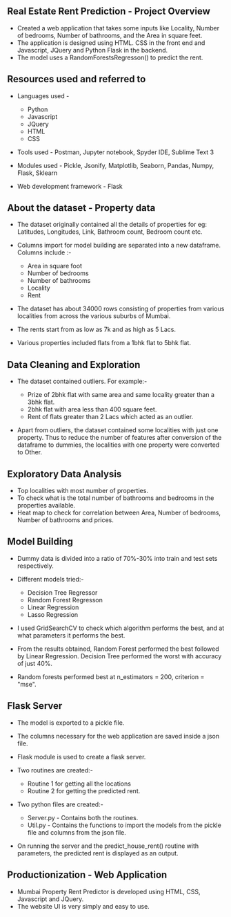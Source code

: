 ## Real Estate Rent Prediction - Project Overview

* Created a web application that takes some inputs like Locality, Number of bedrooms, Number of bathrooms, and the Area in square feet. 
* The application is designed using HTML. CSS in the front end and Javascript, JQuery and Python Flask in the backend.
* The model uses a RandomForestsRegresson() to predict the rent.

## Resources used and referred to

* Languages used -
    * Python
    * Javascript
    * JQuery
    * HTML
    * CSS

* Tools used - Postman, Jupyter notebook, Spyder IDE, Sublime Text 3
* Modules used - Pickle, Jsonify, Matplotlib, Seaborn, Pandas, Numpy, Flask, Sklearn
* Web development framework - Flask

## About the dataset - Property data

* The dataset originally contained all the details of properties for eg: Latitudes, Longitudes, Link, Bathroom count, Bedroom count etc.
* Columns import for model building are separated into a new dataframe. Columns include :-
    * Area in square foot
    * Number of bedrooms
    * Number of bathrooms
    * Locality
    * Rent

* The dataset has about 34000 rows consisting of properties from various localities from across the various suburbs of Mumbai.
* The rents start from as low as 7k and as high as 5 Lacs.
* Various properties included flats from a 1bhk flat to 5bhk flat.

## Data Cleaning and Exploration

* The dataset contained outliers. For example:-
    * Prize of 2bhk flat with same area and same locality greater than a 3bhk flat.
    * 2bhk flat with area less than 400 square feet.
    * Rent of flats greater than 2 Lacs which acted as an outlier.

* Apart from outliers, the dataset contained some localities with just one property. Thus to reduce the number of features after conversion of the dataframe to dummies,
the localities with one property were converted to Other.

## Exploratory Data Analysis

* Top localities with most number of properties.
* To check what is the total number of bathrooms and bedrooms in the properties available.
* Heat map to check for correlation between Area, Number of bedrooms, Number of bathrooms and prices.

## Model Building

* Dummy data is divided into a ratio of 70%-30% into train and test sets respectively. 
* Different models tried:-
    * Decision Tree Regressor
    * Random Forest Regresson
    * Linear Regression
    * Lasso Regression

* I used GridSearchCV to check which algorithm performs the best, and at what parameters it performs the best.
* From the results obtained, Random Forest performed the best followed by Linear Regression. Decision Tree performed the worst with accuracy of just 40%.
* Random forests performed best at n_estimators = 200, criterion = "mse".

## Flask Server

* The model is exported to a pickle file.
* The columns necessary for the web application are saved inside a json file.
* Flask module is used to create a flask server.
* Two routines are created:-
    * Routine 1 for getting all the locations
    * Routine 2 for getting the predicted rent.

* Two python files are created:-
    * Server.py - Contains both the routines.
    * Util.py - Contains the functions to import the models from the pickle file and columns from the json file.

* On running the server and the predict_house_rent() routine with parameters, the predicted rent is displayed as an output.

## Productionization - Web Application

* Mumbai Property Rent Predictor is developed using HTML, CSS, Javascript and JQuery.
* The website UI is very simply and easy to use.


